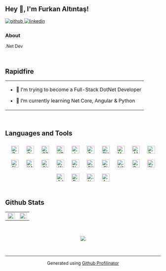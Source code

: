 ## Hey 👋, I'm Furkan Altıntaş!  
  

<a href="https://github.com/FurkanAltintas" target="_blank">
<img src=https://img.shields.io/badge/github-%2324292e.svg?&style=for-the-badge&logo=github&logoColor=white alt=github style="margin-bottom: 5px;" />
</a>
<a href="https://linkedin.com/in/furkanaltintas" target="_blank">
<img src=https://img.shields.io/badge/linkedin-%231E77B5.svg?&style=for-the-badge&logo=linkedin&logoColor=white alt=linkedin style="margin-bottom: 5px;" />
</a>  
  



### About  
.Net Dev  
  

<br/>  


## Rapidfire  
<table>
  <tr>
    <td valign="top">

- 🔭 I'm trying to become a Full-Stack DotNet Developer  
  

- 🌱 I’m currently learning Net Core, Angular & Python  


  </td>
  </tr>
</table>  

<br/>  


## Languages and Tools  
<div align="center">  
<img style="margin: 10px" src="https://profilinator.rishav.dev/skills-assets/react-original-wordmark.svg" alt="React" height="25" />  
<img style="margin: 10px" src="https://profilinator.rishav.dev/skills-assets/bootstrap-plain.svg" alt="Bootstrap" height="25" />  
<img style="margin: 10px" src="https://profilinator.rishav.dev/skills-assets/css3-original-wordmark.svg" alt="CSS3" height="25" />  
<img style="margin: 10px" src="https://profilinator.rishav.dev/skills-assets/html5-original-wordmark.svg" alt="HTML5" height="25" />  
<img style="margin: 10px" src="https://profilinator.rishav.dev/skills-assets/javascript-original.svg" alt="JavaScript" height="25" />  
<img style="margin: 10px" src="https://profilinator.rishav.dev/skills-assets/typescript-original.svg" alt="TypeScript" height="25" />  
<img style="margin: 10px" src="https://profilinator.rishav.dev/skills-assets/php-original.svg" alt="PHP" height="25" />  
<img style="margin: 10px" src="https://profilinator.rishav.dev/skills-assets/mysql-original-wordmark.svg" alt="MySQL" height="25" />  
<img style="margin: 10px" src="https://profilinator.rishav.dev/skills-assets/mongodb-original-wordmark.svg" alt="MongoDB" height="25" />  
<img style="margin: 10px" src="https://profilinator.rishav.dev/skills-assets/python-original.svg" alt="Python" height="25" />  
<img style="margin: 10px" src="https://profilinator.rishav.dev/skills-assets/flask.png" alt="Flask" height="25" />  
<img style="margin: 10px" src="https://profilinator.rishav.dev/skills-assets/xampp.png" alt="XAMPP" height="25" />  
<img style="margin: 10px" src="https://profilinator.rishav.dev/skills-assets/git-scm-icon.svg" alt="Git" height="25" />  
<img style="margin: 10px" src="https://profilinator.rishav.dev/skills-assets/wordpress.png" alt="WordPress" height="25" />  
<img style="margin: 10px" src="https://profilinator.rishav.dev/skills-assets/nodejs-original-wordmark.svg" alt="Node.js" height="25" />  
<img style="margin: 10px" src="https://profilinator.rishav.dev/skills-assets/csharp-original.svg" alt="C#" height="25" />  
<img style="margin: 10px" src="https://profilinator.rishav.dev/skills-assets/django-original.svg" alt="Django" height="25" />  
<img style="margin: 10px" src="https://profilinator.rishav.dev/skills-assets/dot-net-original-wordmark.svg" alt=".NET" height="25" />  
<img style="margin: 10px" src="https://profilinator.rishav.dev/skills-assets/postgresql-original-wordmark.svg" alt="PostgreSQL" height="25" />  
<img style="margin: 10px" src="https://profilinator.rishav.dev/skills-assets/photoshop-plain.svg" alt="Photoshop" height="25" />  
<img style="margin: 10px" src="https://profilinator.rishav.dev/skills-assets/adobexd.png" alt="Adobe XD" height="25" />  
<img style="margin: 10px" src="https://profilinator.rishav.dev/skills-assets/powershell.png" alt="PowerShell" height="25" />  
<img style="margin: 10px" src="https://profilinator.rishav.dev/skills-assets/dotnetcore.png" alt=".Net Core" height="25" />  
<img style="margin: 10px" src="https://profilinator.rishav.dev/skills-assets/angularjs-original.svg" alt="Angular" height="25" />  
</div>  

<br/>  


## Github Stats  
<table><tr><td valign="top" width="50%">

<img src="https://github-readme-stats.vercel.app/api?username=FurkanAltintas&show_icons=true&count_private=true&hide_border=true" align="left" style="width: 100%" />

</td><td valign="top" width="50%">

<img src="https://github-readme-stats.vercel.app/api/top-langs/?username=FurkanAltintas&hide_border=true&layout=compact" align="left" style="width: 100%" />

</td></tr></table>  

<br/>  

  

<br/>  

<div align="center">
<img src="https://komarev.com/ghpvc/?username=FurkanAltintas&&style=flat-square" align="center" />
</div>  
  

<br/>  


<br />

----
<div align="center">Generated using <a href="https://profilinator.rishav.dev/" target="_blank">Github Profilinator</a></div>
